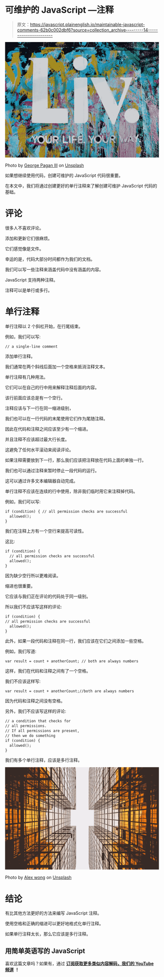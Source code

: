 # 可维护的 JavaScript —注释

> 原文：<https://javascript.plainenglish.io/maintainable-javascript-comments-62b0c002dbf6?source=collection_archive---------14----------------------->

![](img/8426e6f2a207042d593f87b97766a9dc.png)

Photo by [George Pagan III](https://unsplash.com/@gpthree?utm_source=medium&utm_medium=referral) on [Unsplash](https://unsplash.com?utm_source=medium&utm_medium=referral)

如果想继续使用代码，创建可维护的 JavaScript 代码很重要。

在本文中，我们将通过创建更好的单行注释来了解创建可维护 JavaScript 代码的基础。

# 评论

很多人不喜欢评论。

添加和更新它们很麻烦。

它们感觉像是文件。

幸运的是，代码大部分时间都作为我们的文档。

我们可以写一些注释来涵盖代码中没有涵盖的内容。

JavaScript 支持两种注释。

注释可以是单行或多行。

# 单行注释

单行注释以 2 个斜杠开始，在行尾结束。

例如，我们可以写:

```
// a single-line comment
```

添加单行注释。

我们通常在两个斜线后面加一个空格来抵消注释文本。

单行注释有几种用法。

它们可以在自己的行中用来解释注释后面的内容。

该行前面应该总是有一个空行。

注释应该与下一行在同一缩进级别，

我们也可以在一行代码的末尾使用它们作为尾随注释。

因此在代码和注释之间应该至少有一个缩进。

并且注释不应该超过最大行长度。

这避免了任何水平滚动来阅读评论。

如果注释需要放到下一行，那么我们应该把注释放在代码上面的单独一行。

我们也可以通过注释来暂时停止一段代码的运行。

这可以通过许多文本编辑器自动完成。

单行注释不应该在连续的行中使用，除非我们临时用它来注释掉代码。

例如，我们可以写:

```
if (condition) { // all permission checks are successful
  allowed();
}
```

我们在注释上方有一个空行来提高可读性。

这比:

```
if (condition) {
  // all permission checks are successful
  allowed();
}
```

因为缺少空行所以更难阅读。

缩进也很重要。

它应该与我们正在评论的代码处于同一级别。

所以我们不应该写这样的评论:

```
if (condition) {
// all permission checks are successful
  allowed();
}
```

此外，如果一段代码和注释在同一行，我们应该在它们之间添加一些空格。

例如，我们写道:

```
var result = count + anotherCount; // both are always numbers
```

这样，我们在代码和注释之间有了一个空格。

我们不应该这样写:

```
var result = count + anotherCount;//both are always numbers
```

因为代码和注释之间没有空格。

另外，我们不应该写这样的评论:

```
// a condition that checks for
// all permissions.
// If all permissions are present, 
// then we do something
if (condition) {
  allowed();
}
```

我们有多个单行注释，应该是多行注释。

![](img/452420fd58915e0aadd4c2284cd759d1.png)

Photo by [Alex wong](https://unsplash.com/@killerfvith?utm_source=medium&utm_medium=referral) on [Unsplash](https://unsplash.com?utm_source=medium&utm_medium=referral)

# 结论

有比其他方法更好的方法来编写 JavaScript 注释。

使用空格和正确的缩进可以更好地格式化单行注释。

如果单行注释太长，那么它应该是多行注释。

## **用简单英语写的 JavaScript**

喜欢这篇文章吗？如果有，通过 [**订阅获取更多类似内容解码，我们的 YouTube 频道**](https://www.youtube.com/channel/UCtipWUghju290NWcn8jhyAw) **！**
